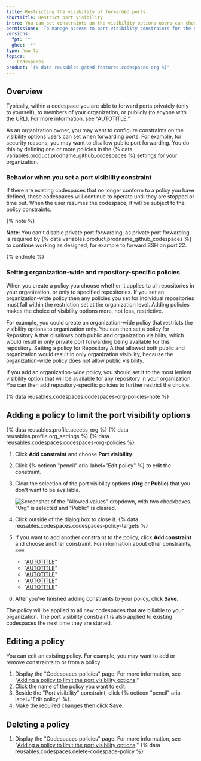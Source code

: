 ```yaml
---
title: Restricting the visibility of forwarded ports
shortTitle: Restrict port visibility
intro: You can set constraints on the visibility options users can choose when they forward ports from codespaces in your organization.
permissions: 'To manage access to port visibility constraints for the repositories in an organization, you must be an owner of the organization.'
versions:
  fpt: '*'
  ghec: '*'
type: how_to
topics:
  - Codespaces
product: '{% data reusables.gated-features.codespaces-org %}'
---
```


## Overview

Typically, within a codespace you are able to forward ports privately (only to yourself), to members of your organization, or publicly (to anyone with the URL). For more information, see "[AUTOTITLE](/codespaces/developing-in-a-codespace/forwarding-ports-in-your-codespace)."

As an organization owner, you may want to configure constraints on the visibility options users can set when forwarding ports. For example, for security reasons, you may want to disallow public port forwarding. You do this by defining one or more policies in the {% data variables.product.prodname_github_codespaces %} settings for your organization.

### Behavior when you set a port visibility constraint

If there are existing codespaces that no longer conform to a policy you have defined, these codespaces will continue to operate until they are stopped or time out. When the user resumes the codespace, it will be subject to the policy constraints.

{% note %}

**Note**: You can't disable private port forwarding, as private port forwarding is required by {% data variables.product.prodname_github_codespaces %} to continue working as designed, for example to forward SSH on port 22.

{% endnote %}

### Setting organization-wide and repository-specific policies

When you create a policy you choose whether it applies to all repositories in your organization, or only to specified repositories. If you set an organization-wide policy then any policies you set for individual repositories must fall within the restriction set at the organization level. Adding policies makes the choice of visibility options more, not less, restrictive.

For example, you could create an organization-wide policy that restricts the visibility options to organization only. You can then set a policy for Repository A that disallows both public and organization visibility, which would result in only private port forwarding being available for this repository. Setting a policy for Repository A that allowed both public and organization would result in only organization visibility, because the organization-wide policy does not allow public visibility.

If you add an organization-wide policy, you should set it to the most lenient visibility option that will be available for any repository in your organization. You can then add repository-specific policies to further restrict the choice.

{% data reusables.codespaces.codespaces-org-policies-note %}

## Adding a policy to limit the port visibility options

{% data reusables.profile.access_org %}
{% data reusables.profile.org_settings %}
{% data reusables.codespaces.codespaces-org-policies %}
1. Click **Add constraint** and choose **Port visibility**.
1. Click {% octicon "pencil" aria-label="Edit policy" %} to edit the constraint.
1. Clear the selection of the port visibility options (**Org** or **Public**) that you don't want to be available.

   ![Screenshot of the "Allowed values" dropdown, with two checkboxes. "Org" is selected and "Public" is cleared.](/assets/images/help/codespaces/choose-port-visibility-options.png)

1. Click outside of the dialog box to close it.
{% data reusables.codespaces.codespaces-policy-targets %}
1. If you want to add another constraint to the policy, click **Add constraint** and choose another constraint. For information about other constraints, see:
   - "[AUTOTITLE](/codespaces/managing-codespaces-for-your-organization/restricting-access-to-machine-types)"
   - "[AUTOTITLE](/codespaces/managing-codespaces-for-your-organization/restricting-the-number-of-organization-billed-codespaces-a-user-can-create)"
   - "[AUTOTITLE](/codespaces/managing-codespaces-for-your-organization/restricting-the-base-image-for-codespaces)"
   - "[AUTOTITLE](/codespaces/managing-codespaces-for-your-organization/restricting-the-idle-timeout-period)"
   - "[AUTOTITLE](/codespaces/managing-codespaces-for-your-organization/restricting-the-retention-period-for-codespaces)"

1. After you've finished adding constraints to your policy, click **Save**.

The policy will be applied to all new codespaces that are billable to your organization. The port visibility constraint is also applied to existing codespaces the next time they are started.

## Editing a policy

You can edit an existing policy. For example, you may want to add or remove constraints to or from a policy.

1. Display the "Codespaces policies" page. For more information, see "[Adding a policy to limit the port visibility options](#adding-a-policy-to-limit-the-port-visibility-options)."
1. Click the name of the policy you want to edit.
1. Beside the "Port visibility" constraint, click {% octicon "pencil" aria-label="Edit policy" %}.
1. Make the required changes then click **Save**.

## Deleting a policy

1. Display the "Codespaces policies" page. For more information, see "[Adding a policy to limit the port visibility options](#adding-a-policy-to-limit-the-port-visibility-options)."
{% data reusables.codespaces.delete-codespace-policy %}
